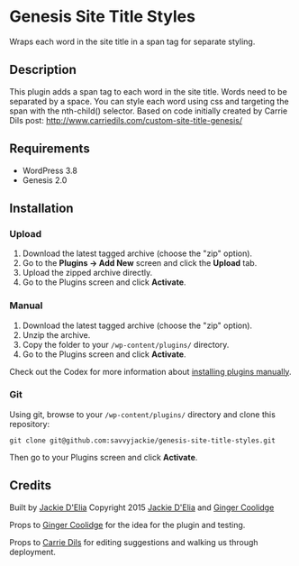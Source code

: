 # Genesis Site Title Styles

Wraps each word in the site title in a span tag for separate styling.

## Description

This plugin adds a span tag to each word in the site title. Words need to be separated by a space. You can style each word using css and targeting the span with the nth-child() selector. Based on code initially created by Carrie Dils post: http://www.carriedils.com/custom-site-title-genesis/



## Requirements
 * WordPress 3.8
 * Genesis 2.0

## Installation

### Upload

1. Download the latest tagged archive (choose the "zip" option).
2. Go to the __Plugins -> Add New__ screen and click the __Upload__ tab.
3. Upload the zipped archive directly.
4. Go to the Plugins screen and click __Activate__.

### Manual

1. Download the latest tagged archive (choose the "zip" option).
2. Unzip the archive.
3. Copy the folder to your `/wp-content/plugins/` directory.
4. Go to the Plugins screen and click __Activate__.

Check out the Codex for more information about [installing plugins manually](http://codex.wordpress.org/Managing_Plugins#Manual_Plugin_Installation).

### Git

Using git, browse to your `/wp-content/plugins/` directory and clone this repository:

`git clone git@github.com:savvyjackie/genesis-site-title-styles.git`

Then go to your Plugins screen and click __Activate__.


## Credits

Built by [Jackie D'Elia](https://twitter.com/savvyjackie)
Copyright 2015 [Jackie D'Elia](http://savvyjackiedesigns.com/) and [Ginger Coolidge](https://twitter.com/gscoolidge)

Props to [Ginger Coolidge](https://twitter.com/gscoolidge) for the idea for the plugin and testing.

Props to [Carrie Dils](https://twitter.com/cdils) for editing suggestions and walking us through deployment.
